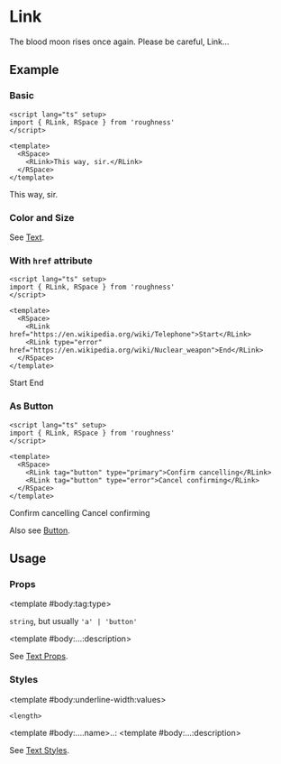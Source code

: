 <script lang="ts" setup>
import { RDetails, RLink, RSpace, RTable } from 'roughness'
</script>

# Link

The blood moon rises once again. Please be careful, Link...

## Example

### Basic

<RDetails>
  <template #summary>Show Code</template>

```vue
<script lang="ts" setup>
import { RLink, RSpace } from 'roughness'
</script>

<template>
  <RSpace>
    <RLink>This way, sir.</RLink>
  </RSpace>
</template>
```

</RDetails>

<RSpace>
  <RLink>This way, sir.</RLink>
</RSpace>

### Color and Size

See [Text](/components/text).

### With `href` attribute

<RDetails>
  <template #summary>Show Code</template>

```vue
<script lang="ts" setup>
import { RLink, RSpace } from 'roughness'
</script>

<template>
  <RSpace>
    <RLink href="https://en.wikipedia.org/wiki/Telephone">Start</RLink>
    <RLink type="error" href="https://en.wikipedia.org/wiki/Nuclear_weapon">End</RLink>
  </RSpace>
</template>
```

</RDetails>

<RSpace>
  <RLink href="https://en.wikipedia.org/wiki/Telephone">Start</RLink>
  <RLink type="error" href="https://en.wikipedia.org/wiki/Nuclear_weapon">End</RLink>
</RSpace>

### As Button

<RDetails>
  <template #summary>Show Code</template>

```vue
<script lang="ts" setup>
import { RLink, RSpace } from 'roughness'
</script>

<template>
  <RSpace>
    <RLink tag="button" type="primary">Confirm cancelling</RLink>
    <RLink tag="button" type="error">Cancel confirming</RLink>
  </RSpace>
</template>
```

</RDetails>

<RSpace>
  <RLink tag="button" type="primary">Confirm cancelling</RLink>
  <RLink tag="button" type="error">Cancel confirming</RLink>
</RSpace>

Also see [Button](/components/button#tag).

## Usage

### Props

<RSpace overflow>
<RTable
  :columns="['name', 'type', 'default', 'description']"
  :rows="['tag', '...']"
>
  <template #body:*:name="{ row }">{{ row }}</template>

  <template #body:tag:type>

  `string`, but usually `'a' | 'button'`

  </template>
  <template #body:tag:default>

  `'a'`

  </template>
  <template #body:tag:description>
    HTML tag for rendering the link.
  </template>

  <template #body:...:description>

  See [Text Props](/components/text#props).

  </template>
</RTable>
</RSpace>

### Styles

<RSpace overflow>
<RTable
  :columns="['name', 'values', 'default', 'description']"
  :rows="['underline-width', '...']"
>
  <template #body:*:name="{ row }">--r-link-{{ row }}</template>

  <template #body:underline-width:values>

  `<length>`

  </template>
  <template #body:underline-width:default>

  `3px` when focused or active, `2px` else

  </template>
  <template #body:underline-width:description>

  Width of the link underline. Only visible when hovered, or with the `href` attribute.

  </template>

  <template #body:....name>..:</template>
  <template #body:...:description>

  See [Text Styles](/components/text#styles).

  </template>
</RTable>
</RSpace>
